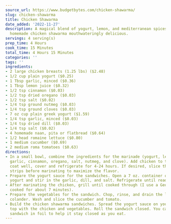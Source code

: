 ```yaml
---
source_url: https://www.budgetbytes.com/chicken-shawarma/
slug: chicken-shawarma
title: Chicken Shawarma
date_added: '2022-11-27'
description: A magical blend of yogurt, lemon, and mediterranean spices makes this
  homemade chicken shawarma mouthwateringly delicious.
servings: 4 serving(s)
prep_time: 4 Hours
cook_time: 15 Minutes
total_time: 4 Hours 15 Minutes
categories: ''
tags: ''
ingredients:
- 2 large chicken breasts (1.25 lbs) ($2.48)
- 1/2 cup plain yogurt ($0.25)
- 1 Tbsp garlic, minced ($0.36)
- 1 Tbsp lemon juice ($0.32)
- 1/2 tsp cinnamon ($0.03)
- 1/2 tsp dried oregano ($0.03)
- 1/2 tsp salt ($0.02)
- 1/4 tsp ground nutmeg ($0.03)
- 1/4 tsp ground cloves ($0.03)
- 7 oz cup plain greek yogurt ($1.59)
- 1/4 tsp garlic, minced ($0.03)
- 1/4 tsp dried dill ($0.03)
- 1/4 tsp salt ($0.02)
- 4 homemade naan, pita or flatbread ($0.64)
- 1/2 head romaine lettuce ($0.80)
- 1 medium cucumber ($0.69)
- 2 medium roma tomatoes ($0.63)
directions:
- In a small bowl, combine the ingredients for the marinade (yogurt, lemon juice,
  garlic, cinnamon, oregano, salt, nutmeg, and clove). Add chicken to the marinade,
  coat well, cover and refrigerate for 4-24 hours. If desired, slice the chicken into
  strips before marinating to maximize the flavor.
- Prepare the yogurt sauce for the sandwiches. Open a 7 oz. container of plain greek
  yogurt and stir in the garlic, dill, and salt. Refrigerate until ready to use.
- After marinating the chicken, grill until cooked through (I use a George Foreman,
  cooked for about 7 minutes).
- Prepare the vegetables for the sandwich. Chop, rinse, and drain the lettuce in a
  colander. Wash and slice the cucumber and tomato.
- Build the chicken shawarma sandwiches. Spread the yogurt sauce on your flat bread,
  top with the chicken and vegetables. Roll the sandwich closed. You can wrap the
  sandwich in foil to help it stay closed as you eat.
---
```

